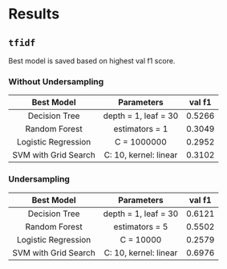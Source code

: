 # Results

## `tfidf`

Best model is saved based on highest val f1 score.

### Without Undersampling
Best Model | Parameters | val f1 
:-----: | :-----: | :-----: | 
Decision Tree | depth = 1, leaf = 30 | 0.5266 
Random Forest | estimators = 1 | 0.3049 
Logistic Regression | C = 1000000 | 0.2952 
SVM with Grid Search| C: 10, kernel: linear | 0.3102 

### Undersampling
Best Model | Parameters | val f1 
:-----: | :-----: | :-----: | 
Decision Tree | depth = 1, leaf = 30 | 0.6121 
Random Forest | estimators = 5 | 0.5502 
Logistic Regression | C = 10000 | 0.2579 
SVM with Grid Search| C: 10, kernel: linear | 0.6976 
